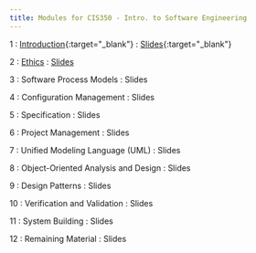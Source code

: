 ```yaml
---
title: Modules for CIS350 - Intro. to Software Engineering
---
```


1
: [Introduction](../assets/slides/CIS350-1-Introduction.pdf){:target="_blank"}
  : [Slides](../assets/slides/CIS350-1-Introduction.pdf){:target="_blank"}

2
: [Ethics](#)
  : [Slides](#) 


3
: Software Process Models
  : Slides

4
: Configuration Management
  : Slides

5
: Specification
  : Slides

6
: Project Management
  : Slides

7
: Unified Modeling Language (UML)
  : Slides

8
: Object-Oriented Analysis and Design
  : Slides

9
: Design Patterns
  : Slides

10
: Verification and Validation
  : Slides

11
: System Building
  : Slides

12
: Remaining Material
  : Slides